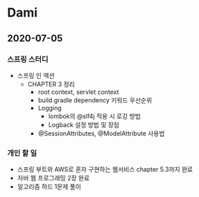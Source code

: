 # Dami

## 2020-07-05
### 스프링 스터디
- 스프링 인 액션
  - CHAPTER 3 정리
    - root context, servlet context
    - build.gradle dependency 키워드 우선순위
    - Logging
      - lombok의 @slf4j 적용 시 로깅 방법
      - Logback 설정 방법 및 장점
    - @SessionAttributes, @ModelAttribute 사용법
### 개인 할 일
- 스프링 부트와 AWS로 혼자 구현하는 웹서비스 chapter 5.3까지 완료
- 자바 웹 프로그래밍 2장 완료
- 알고리즘 하드 1문제 풀이